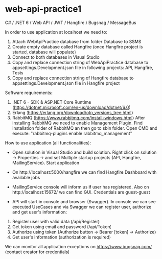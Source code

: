 # web-api-practice1
C# / .NET 6 / Web API / JWT / Hangfire / Bugsnag / MessageBus

In order to use application at localhost we need to:
1. Attach WebApiPractice database from folder Database to SSMS
2. Create empty database called Hangfire (once Hangfire project is started, database will populate)
3. Connect to both databases in Visual Studio
4. Copy and replace connection string of WebApiPractice database to appsettings.Development.json file in following projects: API, Hangfire, Tests
5. Copy and replace connection string of Hangfire database to appsettings.Development.json file in Hangfire project

Software requirements:
1. .NET 6 - SDK & ASP.NET Core Runtime (https://dotnet.microsoft.com/en-us/download/dotnet/6.0)
2. Erlang (https://erlang.org/download/otp_versions_tree.html)
3. RabbitMQ (https://www.rabbitmq.com/install-windows.html)
After installing RabbitMQ we need to enable Management Plugin. Find installation folder of RabbitMQ an then go to sbin folder. Open CMD and execute: "rabbitmq-plugins enable rabbitmq_management"

How to use application (all functionalities):
- Open solution in Visual Studio and build solution. Right click on solution -> Properties -> and set Multiple startup projects (API, Hangfire, MailingService). Start application
- On http://localhost:5000/hangfire we can find Hangfire Dashboard with available jobs
- MailingService console will inform us if user has registered. Also on http://localhost:15672/ we can find GUI. Credentials are guest-guest

- API will start in console and browser (Swagger). In console we can see executed UseCases and via Swagger we can register user, authorize and get user's information:
1. Register user with valid data (/api/Register)
2. Get token using email and password (/api/Token)
3. Authorize using token (Authorize button -> Bearer [token] -> Authorize)
4. Get user's information (authorization is required)

We can monitor all application exceptions on https://www.bugsnag.com/ (contact creator for credentials)
